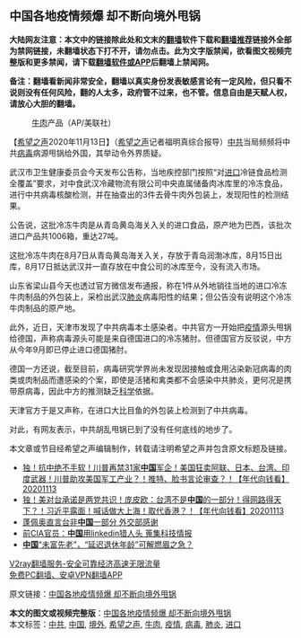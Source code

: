  <h2>中国各地疫情频爆 却不断向境外甩锅</h2> <p class="notice"><b>大陆网友注意：本文中的链接除此处和文末的<a href="https://github.com/bannedbook/fanqiang" >翻墙</a>软件下载和<a href="https://github.com/killgcd/justmysocks/blob/master/README.md">翻墙推荐</a>链接外全部为禁网链接，未翻墙状态下打不开，请勿点击。此为文字版禁闻，欲看图文视频完整版和更多禁闻，请下载<a href="https://github.com/bannedbook/fanqiang">翻墙软件或APP</a>后翻墙上禁闻网。</p><p>备注：翻墙看新闻非常安全，翻墙以真实身份发表敏感言论有一定风险，但只看不说则没有任何风险，翻的人太多，政府管不过来，也不管。信息自由是天赋人权，请放心大胆的翻墙。</b></p>  <div class="entry"> <figure><figcaption><a href="https://www.bannedbook.org/bnews/tag/%e7%89%9b%e8%82%89/" class="st_tag internal_tag" rel="tag" title="标签 牛肉 下的日志">牛肉</a>产品（AP/美联社）</figcaption></figure> <p>【<span class='wp_keywordlink_affiliate'><a href="https://www.soundofhope.org" title="希望之声" target="_blank">希望之声</a></span>2020年11月13日】（<a href="https://www.bannedbook.org/bnews/tag/%e5%b8%8c%e6%9c%9b%e4%b9%8b%e5%a3%b0/" class="st_tag internal_tag" rel="tag" title="标签 希望之声 下的日志">希望之声</a>记者福明真综合报导）<a href="https://www.bannedbook.org/bnews/tag/%e4%b8%ad%e5%85%b1/" class="st_tag internal_tag" rel="tag" title="标签 中共 下的日志">中共</a>当局频频将中共<a href="https://www.bannedbook.org/bnews/tag/%e7%97%85%e6%af%92/" class="st_tag internal_tag" rel="tag" title="标签 病毒 下的日志">病毒</a>病源甩锅给外国，其举动令外界质疑。</p> <p>武汉市卫生健康委员会今天发布公告称，当地疾控部门按照“对<a href="https://www.bannedbook.org/bnews/tag/%E8%BF%9B%E5%8F%A3/" class="st_tag internal_tag" rel="tag" title="标签 进口 下的日志">进口</a>冷链食品检测全覆盖”要求，对中食武汉冷藏物流有限公司中央直属储备肉冰库里的冷冻食品，进行中共病毒核酸检测，并在抽查出的3件去骨牛肉外包装上，发现阳性的检测结果。</p> <p>公告说，这批冷冻牛肉是从青岛黄岛海关入关的进口食品，原产地为巴西，该批次进口产品共1006箱，重达27吨。</p>  <p>这批冷冻牛肉在8月7日从青岛黄岛海关入关，存放于青岛润渤冰库，8月15日出库，8月17日抵达武汉并一直存放在中食公司的冰库至今，没有流入市场。</p> <p>山东省梁山县今天也透过官方微信发布通报，称在1件从外地销往当地的进口冷冻牛肉制品的外包装上，采检出武汉<a href="https://www.bannedbook.org/bnews/tag/%e8%82%ba%e7%82%8e/" class="st_tag internal_tag" rel="tag" title="标签 肺炎 下的日志">肺炎</a>病毒阳性的结果；但公告没有说明这个冷冻牛肉制品的原产地。</p> <p>此外，近日，天津市发现了中共病毒本土感染者。中共官方一开始把<a href="https://www.bannedbook.org/bnews/tag/%E7%96%AB%E6%83%85/" class="st_tag internal_tag" rel="tag" title="标签 疫情 下的日志">疫情</a>源头甩锅给德国，声称病毒源头可能是来自德国进口的冷冻猪肘。但德国官方反驳说，中方从今年9月即已停止进口德国猪肘。</p>  <p>德国一方还说，截至目前，病毒研究学界尚未发现因接触或食用沾染新冠病毒的肉类或肉制品而遭感染的个案，即使是活猪和禽类都不会感染中共肺炎，更何况是携带原病毒，因此中方的推测缺乏<span class='wp_keywordlink'><a href="https://www.bannedbook.org/forum11/topic309.html" title="禁片：“科学”的棍子" target="_blank">科学</a></span>依据。</p> <p>天津官方于是又声称，在进口大比目鱼的外包装上检测到了中共病毒。</p> <p>对此，有网友表示，中共胡乱甩锅已到了没有任何底线的地步了。</p>  <p>本文章或节目经希望之声编辑制作，转载请注明希望之声并包含原文标题及链接。</p> <ul class='op-related-articles' title='相关阅读'> <li><a href='https://www.bannedbook.org/bnews/taiwannews/20201113/1430568.html' target='_blank'>独！抗中绝不手软！川普再禁31家<b>中国</b>军企！美国狂卖阿联、日本、台湾、印度武器！川普助攻美国军工产业？！推特、脸书言论审查？！【年代向钱看】20201113</a></li> <li><a href='https://www.bannedbook.org/bnews/taiwannews/20201113/1430567.html' target='_blank'>独！美对台承诺是两党共识！庞皮欧：台湾不是<b>中国</b>的一部分！得网路得天下？！习近平露面！喊话做大上海！取代香港？！【年代向钱看】20201113</a></li> <li><a href='https://www.bannedbook.org/bnews/taiwannews/20201113/1430565.html' target='_blank'>蓬佩奥直言台非<b>中国</b>一部分 外交部感谢</a></li> <li><a href='https://www.bannedbook.org/bnews/headline/20201113/1430563.html' target='_blank'>前CIA官员：<b>中国</b>用linkedin猎人头 蒐集科技情报</a></li> <li><a href='https://www.bannedbook.org/bnews/headline/20201113/1430555.html' target='_blank'><b>中国</b>“未富先老”，“延迟退休年龄”可解燃眉之急？</a></li> </ul> <p class="texttj"> <a href="https://www.bannedbook.org/forum23/topic22702.html" target="_blank">V2ray翻墙服务-安全可靠经济高速无限流量</a><br/> <a href="https://github.com/bannedbook/fanqiang/wiki/%E7%A6%81%E9%97%BB%E7%BD%91%E5%AE%89%E5%8D%93%E7%BF%BB%E5%A2%99%E6%96%B0%E9%97%BBAPP" target="_blank">免费PC翻墙、安卓VPN翻墙APP</a></p><p>原文链接：<a class="src_link"  href="https://www.soundofhope.org/post/442456" target="_blank">中国各地疫情频爆 却不断向境外甩锅</a></p><a name='sharetosocial'></a>       <div><b>本文的图文或视频完整版</b>：<a href='https://www.bannedbook.org/bnews/comments/20201113/1430572.html'>中国各地疫情频爆 却不断向境外甩锅</a></div>  </div><!--END ENTRY--> <div class="postfooter"> <div>本文标签：<a href="https://www.bannedbook.org/bnews/tag/%e4%b8%ad%e5%85%b1/" rel="tag">中共</a>, <a href="https://www.bannedbook.org/bnews/tag/%E4%B8%AD%E5%9B%BD/" rel="tag">中国</a>, <a href="https://www.bannedbook.org/bnews/tag/%E5%A2%83%E5%A4%96/" rel="tag">境外</a>, <a href="https://www.bannedbook.org/bnews/tag/%e5%b8%8c%e6%9c%9b%e4%b9%8b%e5%a3%b0/" rel="tag">希望之声</a>, <a href="https://www.bannedbook.org/bnews/tag/%e7%89%9b%e8%82%89/" rel="tag">牛肉</a>, <a href="https://www.bannedbook.org/bnews/tag/%E7%96%AB%E6%83%85/" rel="tag">疫情</a>, <a href="https://www.bannedbook.org/bnews/tag/%e7%97%85%e6%af%92/" rel="tag">病毒</a>, <a href="https://www.bannedbook.org/bnews/tag/%e8%82%ba%e7%82%8e/" rel="tag">肺炎</a>, <a href="https://www.bannedbook.org/bnews/tag/%E8%BF%9B%E5%8F%A3/" rel="tag">进口</a></div>  </div><!--END POSTFOOTER--> 